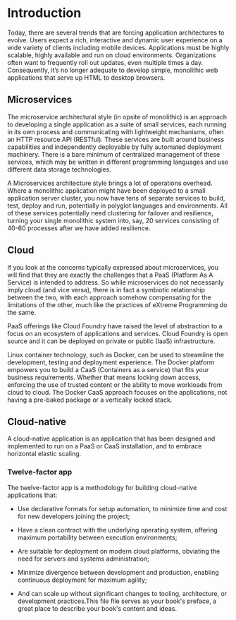 # Introduction

Today, there are several trends that are forcing application architectures to evolve. Users expect a rich, interactive and dynamic user experience on a wide variety of clients including mobile devices. Applications must be highly scalable, highly available and run on cloud environments. Organizations often want to frequently roll out updates, even multiple times a day. Consequently, it’s no longer adequate to develop simple, monolithic web applications that serve up HTML to desktop browsers.

## **Microservices**

The microservice architectural style \(in opsite of monolithic\) is an approach to developing a single application as a suite of small services, each running in its own process and communicating with lightweight mechanisms, often an HTTP resource API \(RESTful\). These services are built around business capabilities and independently deployable by fully automated deployment machinery. There is a bare minimum of centralized management of these services, which may be written in different programming languages and use different data storage technologies.

A Microservices architecture style brings a lot of operations overhead. Where a monolithic application might have been deployed to a small application server cluster, you now have tens of separate services to build, test, deploy and run, potentially in polyglot languages and environments. All of these services potentially need clustering for failover and resilience, turning your single monolithic system into, say, 20 services consisting of 40-60 processes after we have added resilience.

## **Cloud**

If you look at the concerns typically expressed about microservices, you will find that they are exactly the challenges that a PaaS \(Platform As A Service\) is intended to address. So while microservices do not necessarily imply cloud \(and vice versa\), there is in fact a symbiotic relationship between the two, with each approach somehow compensating for the limitations of the other, much like the practices of eXtreme Programming do the same.

PaaS offerings like Cloud Foundry have raised the level of abstraction to a focus on an ecosystem of applications and services. Cloud Foundry is open source and it can be deployed on private or public \(IaaS\) infrastructure.

Linux container technology, such as Docker, can be used to streamline the development, testing and deployment experience. The Docker platform empowers you to build a CaaS \(Containers as a service\) that fits your business requirements. Whether that means locking down access, enforcing the use of trusted content or the ability to move workloads from cloud to cloud. The Docker CaaS approach focuses on the applications, not having a pre-baked package or a vertically locked stack.

## **Cloud-native**

A cloud-native application is an application that has been designed and implemented to run on a PaaS or CaaS installation, and to embrace horizontal elastic scaling.

### **Twelve-factor app**

The twelve-factor app is a methodology for building cloud-native applications that:

* Use declarative formats for setup automation, to minimize time and cost for new developers joining the project;

* Have a clean contract with the underlying operating system, offering maximum portability between execution environments;

* Are suitable for deployment on modern cloud platforms, obviating the need for servers and systems administration;

* Minimize divergence between development and production, enabling continuous deployment for maximum agility;

* And can scale up without significant changes to tooling, architecture, or development practices.This file file serves as your book's preface, a great place to describe your book's content and ideas.



